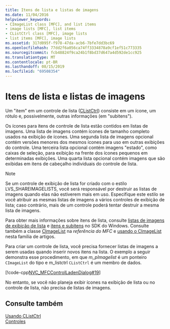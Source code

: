 ```yaml
---
title: Itens de lista e listas de imagens
ms.date: 11/04/2016
helpviewer_keywords:
- CImageList class [MFC], and list items
- image lists [MFC], list items
- CListCtrl class [MFC], image lists
- list items [MFC], image lists
ms.assetid: 317d095f-f978-47da-acb6-7bfe7dd3bc69
ms.openlocfilehash: 77dd2f6a056ca74ff3334878a9cf1ef51c773335
ms.sourcegitcommit: fcb48824f9ca24b1f8bd37d647a4d592de1cc925
ms.translationtype: MT
ms.contentlocale: pt-BR
ms.lasthandoff: 08/15/2019
ms.locfileid: "69508354"
---
```

# <a name="list-items-and-image-lists"></a>Itens de lista e listas de imagens

Um "item" em um controle de lista ([CListCtrl](../mfc/reference/clistctrl-class.md)) consiste em um ícone, um rótulo e, possivelmente, outras informações (em "subitens").

Os ícones para itens de controle de lista estão contidos em listas de imagens. Uma lista de imagens contém ícones de tamanho completo usados na exibição de ícones. Uma segunda lista de imagens opcional contém versões menores dos mesmos ícones para uso em outras exibições do controle. Uma terceira lista opcional contém imagens "estado", como caixas de seleção, para exibição na frente dos ícones pequenos em determinadas exibições. Uma quarta lista opcional contém imagens que são exibidas em itens de cabeçalho individuais do controle de lista.

> [!NOTE]
>  Se um controle de exibição de lista for criado com o estilo LVS_SHAREIMAGELISTS, você será responsável por destruir as listas de imagens quando elas não estiverem mais em uso. Especifique este estilo se você atribuir as mesmas listas de imagens a vários controles de exibição de lista; caso contrário, mais de um controle poderá tentar destruir a mesma lista de imagens.

Para obter mais informações sobre itens de lista, consulte [listas de imagens de exibição de lista](/windows/win32/Controls/using-list-view-controls) e [itens e subitens](/windows/win32/Controls/using-list-view-controls) no SDK do Windows. Consulte também a classe [CImageList](../mfc/reference/cimagelist-class.md) na *referência do MFC* e [usando o CImageList](../mfc/using-cimagelist.md) nesta família de artigos.

Para criar um controle de lista, você precisa fornecer listas de imagens a serem usadas quando inserir novos itens na lista. O exemplo a seguir demonstra esse procedimento, em que *m_pImagelist* é um ponteiro `CImageList` do tipo e m_listctrl `CListCtrl` é um membro de dados.

[!code-cpp[NVC_MFCControlLadenDialog#19](../mfc/codesnippet/cpp/list-items-and-image-lists_1.cpp)]

No entanto, se você não planeja exibir ícones na exibição de lista ou no controle de lista, não precisa de listas de imagens.

## <a name="see-also"></a>Consulte também

[Usando CListCtrl](../mfc/using-clistctrl.md)<br/>
[Controles](../mfc/controls-mfc.md)
